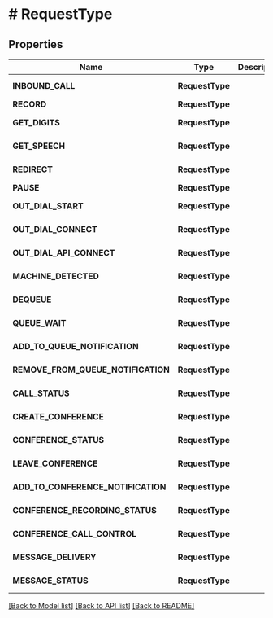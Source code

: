 # # RequestType

## Properties

Name | Type | Description | Notes
------------ | ------------- | ------------- | -------------
| **INBOUND_CALL** | **RequestType** |  | Represented in PHP as 'inboundCall' |
| **RECORD** | **RequestType** |  | Represented in PHP as 'record' |
| **GET_DIGITS** | **RequestType** |  | Represented in PHP as 'getDigits' |
| **GET_SPEECH** | **RequestType** |  | Represented in PHP as 'getSpeech' |
| **REDIRECT** | **RequestType** |  | Represented in PHP as 'redirect' |
| **PAUSE** | **RequestType** |  | Represented in PHP as 'pause' |
| **OUT_DIAL_START** | **RequestType** |  | Represented in PHP as 'outDialStart' |
| **OUT_DIAL_CONNECT** | **RequestType** |  | Represented in PHP as 'outDialConnect' |
| **OUT_DIAL_API_CONNECT** | **RequestType** |  | Represented in PHP as 'outDialApiConnect' |
| **MACHINE_DETECTED** | **RequestType** |  | Represented in PHP as 'machineDetected' |
| **DEQUEUE** | **RequestType** |  | Represented in PHP as 'dequeue' |
| **QUEUE_WAIT** | **RequestType** |  | Represented in PHP as 'queueWait' |
| **ADD_TO_QUEUE_NOTIFICATION** | **RequestType** |  | Represented in PHP as 'addToQueueNotification' |
| **REMOVE_FROM_QUEUE_NOTIFICATION** | **RequestType** |  | Represented in PHP as 'removeFromQueueNotification' |
| **CALL_STATUS** | **RequestType** |  | Represented in PHP as 'callStatus' |
| **CREATE_CONFERENCE** | **RequestType** |  | Represented in PHP as 'createConference' |
| **CONFERENCE_STATUS** | **RequestType** |  | Represented in PHP as 'conferenceStatus' |
| **LEAVE_CONFERENCE** | **RequestType** |  | Represented in PHP as 'leaveConference' |
| **ADD_TO_CONFERENCE_NOTIFICATION** | **RequestType** |  | Represented in PHP as 'addToConferenceNotification' |
| **CONFERENCE_RECORDING_STATUS** | **RequestType** |  | Represented in PHP as 'conferenceRecordingStatus' |
| **CONFERENCE_CALL_CONTROL** | **RequestType** |  | Represented in PHP as 'conferenceCallControl' |
| **MESSAGE_DELIVERY** | **RequestType** |  | Represented in PHP as 'messageDelivery' |
| **MESSAGE_STATUS** | **RequestType** |  | Represented in PHP as 'messageStatus' |

[[Back to Model list]](../../README.md#models) [[Back to API list]](../../README.md#endpoints) [[Back to README]](../../README.md)
